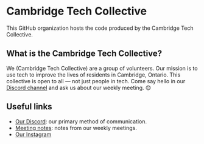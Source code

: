 # Cambridge Tech Collective

This GitHub organization hosts the code produced by the Cambridge Tech Collective.

## What is the Cambridge Tech Collective?

We (Cambridge Tech Collective) are a group of volunteers.
Our mission is to use tech to improve the lives of residents in Cambridge, Ontario.
This collective is open to all — not just people in tech.
Come say hello in our [Discord channel](https://discord.com/channels/1153758424098676806) and ask us about our weekly meeting. 😊

## Useful links

* [Our Discord](https://discord.com/channels/1153758424098676806): our primary method of communication.
* [Meeting notes](https://docs.google.com/document/d/138NlUdS6RJPPN1ORCghiLpicjxQzGzutZfXcx--tuYA/edit?usp=sharing): notes from our weekly meetings.
* [Our Instagram](https://www.instagram.com/cambridgetechcollective/)
